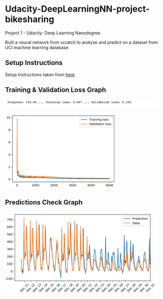 [image1]: ./outputs/TrainingOutputNumbers.png "TrainingOutputNumbers"
[image2]: ./outputs/TrainingValidationLoss.png "TrainingValidationLoss"
[image3]: ./outputs/PredictionsCheck.png "PredictionsCheck" 


# Udacity-DeepLearningNN-project-bikesharing

Project 1 - Udacity: Deep Learning Nanodegree.

Built a neural network from scratch to analyse and predict on a dataset from UCI machine learning database.


## Setup Instructions
Setup Instructions taken from [here](https://classroom.udacity.com/nanodegrees/nd101/parts/94643112-2cab-46f8-a5be-1b6e4fa7a211/modules/07d52f20-312f-448d-9980-71d162caa76e/lessons/2ced92c6-f377-4d29-b5aa-8e887f1e4a6f/project)

## Training & Validation Loss Graph

![alt text][image1]

![alt text][image2]

## Predictions Check Graph

![alt text][image3]


